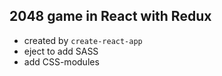 ## 2048 game in React with Redux

* created by `create-react-app`
* eject to add SASS
* add CSS-modules
